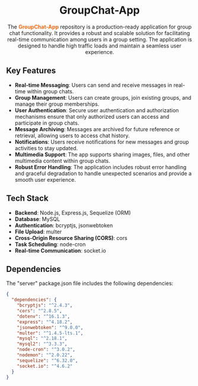 <div align="center">

# GroupChat-App

The <span style="color:#f36a13; font-weight:bold;">GroupChat-App</span> repository is a production-ready application for group chat functionality. It provides a robust and scalable solution for facilitating real-time communication among users in a group setting. The application is designed to handle high traffic loads and maintain a seamless user experience.

</div>

## Key Features

- **Real-time Messaging**: Users can send and receive messages in real-time within group chats.
- **Group Management**: Users can create groups, join existing groups, and manage their group memberships.
- **User Authentication**: Secure user authentication and authorization mechanisms ensure that only authorized users can access and participate in group chats.
- **Message Archiving**: Messages are archived for future reference or retrieval, allowing users to access chat history.
- **Notifications**: Users receive notifications for new messages and group activities to stay updated.
- **Multimedia Support**: The app supports sharing images, files, and other multimedia content within group chats.
- **Robust Error Handling**: The application includes robust error handling and graceful degradation to handle unexpected scenarios and provide a smooth user experience.

## Tech Stack

- **Backend**: Node.js, Express.js, Sequelize (ORM)
- **Database**: MySQL
- **Authentication**: bcryptjs, jsonwebtoken
- **File Upload**: multer
- **Cross-Origin Resource Sharing (CORS)**: cors
- **Task Scheduling**: node-cron
- **Real-time Communication**: socket.io

## Dependencies

The "server" package.json file includes the following dependencies:

```json
{
  "dependencies": {
    "bcryptjs": "^2.4.3",
    "cors": "^2.8.5",
    "dotenv": "^16.1.3",
    "express": "^4.18.2",
    "jsonwebtoken": "^9.0.0",
    "multer": "^1.4.5-lts.1",
    "mysql": "^2.18.1",
    "mysql2": "^3.3.3",
    "node-cron": "^3.0.2",
    "nodemon": "^2.0.22",
    "sequelize": "^6.32.0",
    "socket.io": "^4.6.2"
  }
}
